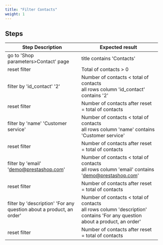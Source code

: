```yaml
---
title: "Filter Contacts"
weight: 1
---
```

## Steps
| Step Description | Expected result |
| ----- | ----- |
| go to 'Shop parameters>Contact' page | title contains 'Contacts' |
| reset filter | Total of contacts > 0 |
| filter by 'id_contact' '2' | Number of contacts < total of contacts<br>all rows column 'id_contact' contains '2' |
| reset filter | Number of contacts after reset = total of contacts |
| filter by 'name' 'Customer service' | Number of contacts < total of contacts<br>all rows column 'name' contains 'Customer service' |
| reset filter | Number of contacts after reset = total of contacts |
| filter by 'email' 'demo@prestashop.com' | Number of contacts < total of contacts<br>all rows column 'email' contains 'demo@prestashop.com' |
| reset filter | Number of contacts after reset = total of contacts |
| filter by 'description' 'For any question about a product, an order' | Number of contacts < total of contacts<br>all rows column 'description' contains 'For any question about a product, an order' |
| reset filter | Number of contacts after reset = total of contacts |
